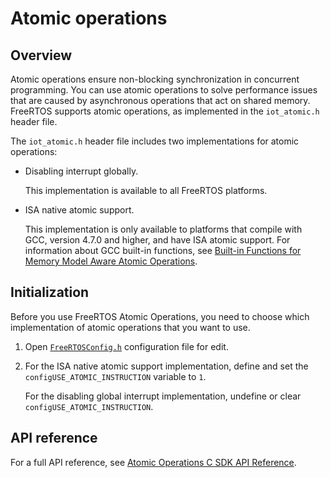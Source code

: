 # Atomic operations<a name="atomic"></a>

## Overview<a name="freertos-atomic-overview"></a>

Atomic operations ensure non\-blocking synchronization in concurrent programming\. You can use atomic operations to solve performance issues that are caused by asynchronous operations that act on shared memory\. FreeRTOS supports atomic operations, as implemented in the `iot_atomic.h` header file\.

The `iot_atomic.h` header file includes two implementations for atomic operations:
+ Disabling interrupt globally\.

  This implementation is available to all FreeRTOS platforms\.
+ ISA native atomic support\.

  This implementation is only available to platforms that compile with GCC, version 4\.7\.0 and higher, and have ISA atomic support\. For information about GCC built\-in functions, see [Built\-in Functions for Memory Model Aware Atomic Operations](https://gcc.gnu.org/onlinedocs/gcc/_005f_005fatomic-Builtins.html)\.

## Initialization<a name="freertos-atomic-initialization"></a>

Before you use FreeRTOS Atomic Operations, you need to choose which implementation of atomic operations that you want to use\.

1. Open [`FreeRTOSConfig.h`](dev-guide-freertos-kernel.md#freertos-config) configuration file for edit\.

1. For the ISA native atomic support implementation, define and set the `configUSE_ATOMIC_INSTRUCTION` variable to `1`\.

   For the disabling global interrupt implementation, undefine or clear `configUSE_ATOMIC_INSTRUCTION`\.

## API reference<a name="freertos-atomic-api"></a>

For a full API reference, see [ Atomic Operations C SDK API Reference](https://docs.aws.amazon.com/freertos/latest/lib-ref/c-sdk/platform/iot__atomic__generic_8h.html)\.